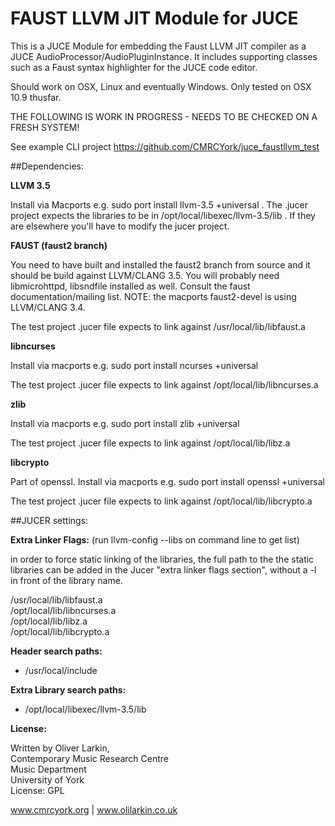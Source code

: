 # FAUST LLVM JIT Module for JUCE

This is a JUCE Module for embedding the Faust LLVM JIT compiler as a JUCE AudioProcessor/AudioPluginInstance. It includes supporting classes such as a Faust syntax highlighter for the JUCE code editor.

Should work on OSX, Linux and eventually Windows. Only tested on OSX 10.9 thusfar.

THE FOLLOWING IS WORK IN PROGRESS - NEEDS TO BE CHECKED ON A FRESH SYSTEM!

See example CLI project https://github.com/CMRCYork/juce_faustllvm_test

##Dependencies:

**LLVM 3.5**

Install via Macports e.g. sudo port install llvm-3.5 +universal . The .jucer project expects the libraries to be in /opt/local/libexec/llvm-3.5/lib . If they are elsewhere you'll have to modify the jucer project.

**FAUST (faust2 branch)**

You need to have built and installed the faust2 branch from source and it should be build against LLVM/CLANG 3.5. You will probably need libmicrohttpd, libsndfile installed as well. Consult the faust documentation/mailing list. NOTE: the macports faust2-devel is using LLVM/CLANG 3.4. 

The test project .jucer file expects to link against /usr/local/lib/libfaust.a

**libncurses**

Install via macports e.g. sudo port install ncurses +universal

The test project .jucer file expects to link against /opt/local/lib/libncurses.a

**zlib**

Install via macports  e.g. sudo port install zlib +universal

The test project .jucer file expects to link against /opt/local/lib/libz.a

**libcrypto**

Part of openssl. Install via macports e.g.  sudo port install openssl +universal

The test project .jucer file expects to link against /opt/local/lib/libcrypto.a

##JUCER settings:

**Extra Linker Flags:**
(run llvm-config --libs on command line to get list)

in order to force static linking of the libraries, the full path to the the static libraries can be added in the Jucer "extra linker flags section", without a -l in front of the library name.

/usr/local/lib/libfaust.a  
/opt/local/lib/libncurses.a  
/opt/local/lib/libz.a  
/opt/local/lib/libcrypto.a  

**Header search paths:**

* /usr/local/include

**Extra Library search paths:**

* /opt/local/libexec/llvm-3.5/lib

**License:**

  Written by Oliver Larkin,  
  Contemporary Music Research Centre  
  Music Department  
  University of York  
  License: GPL
  
  www.cmrcyork.org | www.olilarkin.co.uk